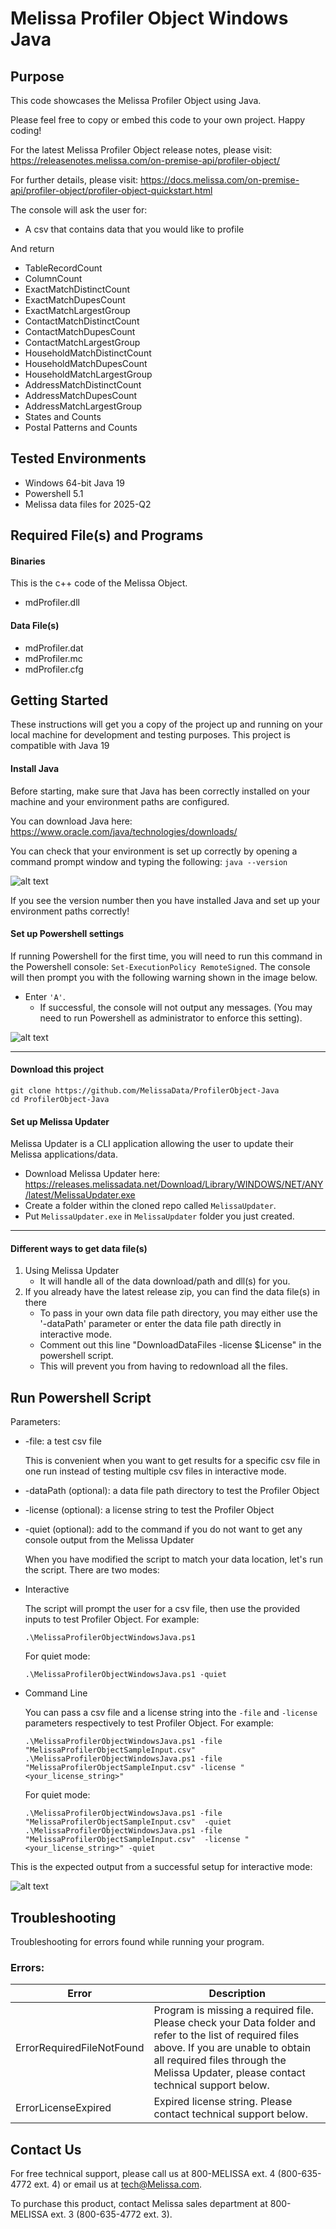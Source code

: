 # Melissa Profiler Object Windows Java


## Purpose

This code showcases the Melissa Profiler Object using Java.

Please feel free to copy or embed this code to your own project. Happy coding!

For the latest Melissa Profiler Object release notes, please visit: https://releasenotes.melissa.com/on-premise-api/profiler-object/

For further details, please visit: https://docs.melissa.com/on-premise-api/profiler-object/profiler-object-quickstart.html

The console will ask the user for:

- A csv that contains data that you would like to profile

And return 

- TableRecordCount
- ColumnCount
- ExactMatchDistinctCount
- ExactMatchDupesCount
- ExactMatchLargestGroup
- ContactMatchDistinctCount
- ContactMatchDupesCount
- ContactMatchLargestGroup
- HouseholdMatchDistinctCount
- HouseholdMatchDupesCount
- HouseholdMatchLargestGroup
- AddressMatchDistinctCount
- AddressMatchDupesCount
- AddressMatchLargestGroup
- States and Counts
- Postal Patterns and Counts

## Tested Environments

- Windows 64-bit Java 19
- Powershell 5.1
- Melissa data files for 2025-Q2

## Required File(s) and Programs

#### Binaries
This is the c++ code of the Melissa Object.

- mdProfiler.dll

#### Data File(s)
- mdProfiler.dat
- mdProfiler.mc
- mdProfiler.cfg
 
## Getting Started
These instructions will get you a copy of the project up and running on your local machine for development and testing purposes.
This project is compatible with Java 19

#### Install Java

Before starting, make sure that Java has been correctly installed on your machine and your environment paths are configured. 

You can download Java here: 
https://www.oracle.com/java/technologies/downloads/

You can check that your environment is set up correctly by opening a command prompt window and typing the following:
`java --version`

![alt text](/screenshots/java_version.PNG)

If you see the version number then you have installed Java and set up your environment paths correctly!


#### Set up Powershell settings

If running Powershell for the first time, you will need to run this command in the Powershell console: `Set-ExecutionPolicy RemoteSigned`.
The console will then prompt you with the following warning shown in the image below. 
 - Enter `'A'`. 
 	- If successful, the console will not output any messages. (You may need to run Powershell as administrator to enforce this setting).
	
 ![alt text](/screenshots/powershell_executionpolicy.png)

----------------------------------------

#### Download this project
```
git clone https://github.com/MelissaData/ProfilerObject-Java
cd ProfilerObject-Java
```

#### Set up Melissa Updater 

Melissa Updater is a CLI application allowing the user to update their Melissa applications/data. 

- Download Melissa Updater here: <https://releases.melissadata.net/Download/Library/WINDOWS/NET/ANY/latest/MelissaUpdater.exe>
- Create a folder within the cloned repo called `MelissaUpdater`.
- Put `MelissaUpdater.exe` in `MelissaUpdater` folder you just created.

----------------------------------------

#### Different ways to get data file(s)
1.  Using Melissa Updater
    - It will handle all of the data download/path and dll(s) for you. 
2.  If you already have the latest release zip, you can find the data file(s) in there
	- To pass in your own data file path directory, you may either use the '-dataPath' parameter or enter the data file path directly in interactive mode.
	- Comment out this line "DownloadDataFiles -license $License" in the powershell script.
	- This will prevent you from having to redownload all the files.
	
## Run Powershell Script
Parameters:
- -file: a test csv file
 	
  This is convenient when you want to get results for a specific csv file in one run instead of testing multiple csv files in interactive mode.

- -dataPath (optional): a data file path directory to test the Profiler Object
- -license (optional): a license string to test the Profiler Object
- -quiet (optional): add to the command if you do not want to get any console output from the Melissa Updater

  When you have modified the script to match your data location, let's run the script. There are two modes:
- Interactive 

  The script will prompt the user for a csv file, then use the provided inputs to test Profiler Object. For example:
    ```
    .\MelissaProfilerObjectWindowsJava.ps1
    ```
  For quiet mode:
    ```
    .\MelissaProfilerObjectWindowsJava.ps1 -quiet
    ```
- Command Line 

  You can pass a csv file and a license string into the ```-file``` and ```-license``` parameters respectively to test Profiler Object. For example:
    ```
    .\MelissaProfilerObjectWindowsJava.ps1 -file "MelissaProfilerObjectSampleInput.csv"
    .\MelissaProfilerObjectWindowsJava.ps1 -file "MelissaProfilerObjectSampleInput.csv" -license "<your_license_string>"
    ```

  For quiet mode:
    ```
    .\MelissaProfilerObjectWindowsJava.ps1 -file "MelissaProfilerObjectSampleInput.csv"  -quiet
    .\MelissaProfilerObjectWindowsJava.ps1 -file "MelissaProfilerObjectSampleInput.csv"  -license "<your_license_string>" -quiet
    ```
This is the expected output from a successful setup for interactive mode:

![alt text](/screenshots/output.png)


    
## Troubleshooting

Troubleshooting for errors found while running your program.

### Errors:

| Error      | Description |
| ----------- | ----------- |
| ErrorRequiredFileNotFound      | Program is missing a required file. Please check your Data folder and refer to the list of required files above. If you are unable to obtain all required files through the Melissa Updater, please contact technical support below. |
| ErrorLicenseExpired   | Expired license string. Please contact technical support below. |


## Contact Us

For free technical support, please call us at 800-MELISSA ext. 4
(800-635-4772 ext. 4) or email us at tech@Melissa.com.

To purchase this product, contact Melissa sales department at
800-MELISSA ext. 3 (800-635-4772 ext. 3).

